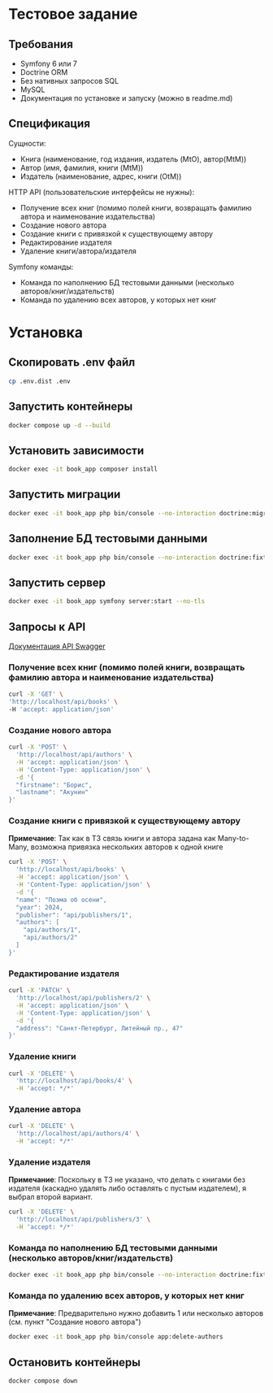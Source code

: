 # Тестовое задание

## Требования

- Symfony 6 или 7
- Doctrine ORM
- Без нативных запросов SQL
- MySQL
- Документация по установке и запуску (можно в readme.md)

## Спецификация

Сущности:

- Книга (наименование, год издания, издатель (MtO), автор(MtM))
- Автор (имя, фамилия, книги (MtM))
- Издатель (наименование, адрес, книги (OtM))

HTTP API (пользовательские интерфейсы не нужны):

- Получение всех книг (помимо полей книги, возвращать фамилию автора и наименование издательства)
- Создание нового автора
- Создание книги с привязкой к существующему автору
- Редактирование издателя
- Удаление книги/автора/издателя

Symfony команды:

- Команда по наполнению БД тестовыми данными (несколько авторов/книг/издательств)
- Команда по удалению всех авторов, у которых нет книг

# Установка

## Скопировать .env файл

```sh
cp .env.dist .env
```

## Запустить контейнеры

```sh
docker compose up -d --build
```

## Установить зависимости

```sh
docker exec -it book_app composer install
```

## Запустить миграции

```sh
docker exec -it book_app php bin/console --no-interaction doctrine:migrations:migrate
```

## Заполнение БД тестовыми данными

```sh
docker exec -it book_app php bin/console --no-interaction doctrine:fixtures:load
```

## Запустить сервер

```sh
docker exec -it book_app symfony server:start --no-tls
```

## Запросы к API

[Документация API Swagger](http://localhost/api)

### Получение всех книг (помимо полей книги, возвращать фамилию автора и наименование издательства)

```sh
curl -X 'GET' \
'http://localhost/api/books' \
-H 'accept: application/json'
```

### Создание нового автора

```sh
curl -X 'POST' \
  'http://localhost/api/authors' \
  -H 'accept: application/json' \
  -H 'Content-Type: application/json' \
  -d '{
  "firstname": "Борис",
  "lastname": "Акунин"
}'
```

### Создание книги с привязкой к существующему автору

**Примечание**: Так как в ТЗ связь книги и автора задана как Many-to-Many, возможна привязка нескольких авторов к одной книге

```sh
curl -X 'POST' \
  'http://localhost/api/books' \
  -H 'accept: application/json' \
  -H 'Content-Type: application/json' \
  -d '{
  "name": "Поэма об осени",
  "year": 2024,
  "publisher": "api/publishers/1",
  "authors": [
    "api/authors/1",
    "api/authors/2"
  ]
}'
```

### Редактирование издателя

```sh
curl -X 'PATCH' \
  'http://localhost/api/publishers/2' \
  -H 'accept: application/json' \
  -H 'Content-Type: application/json' \
  -d '{
  "address": "Санкт-Петербург, Литейный пр., 47"
}'
```

### Удаление книги

```sh
curl -X 'DELETE' \
  'http://localhost/api/books/4' \
  -H 'accept: */*'
```

### Удаление автора

```sh
curl -X 'DELETE' \
  'http://localhost/api/authors/4' \
  -H 'accept: */*'
```

### Удаление издателя

**Примечание**: Поскольку в ТЗ не указано, что делать с книгами без издателя (каскадно удалять
либо оставлять с пустым издателем), я выбрал второй вариант.

```sh
curl -X 'DELETE' \
  'http://localhost/api/publishers/3' \
  -H 'accept: */*'
```

### Команда по наполнению БД тестовыми данными (несколько авторов/книг/издательств)

```sh
docker exec -it book_app php bin/console --no-interaction doctrine:fixtures:load
```

### Команда по удалению всех авторов, у которых нет книг

**Примечание**: Предварительно нужно добавить 1 или несколько авторов (см. пункт "Создание нового автора")

```sh
docker exec -it book_app php bin/console app:delete-authors
```

## Остановить контейнеры

```sh
docker compose down
```
